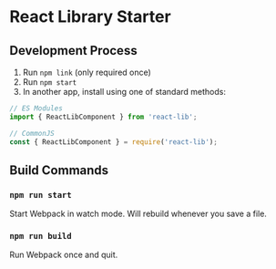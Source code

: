 # React Library Starter

## Development Process

1. Run `npm link` (only required once)
1. Run `npm start`
1. In another app, install using one of standard methods:

```js
// ES Modules
import { ReactLibComponent } from 'react-lib';

// CommonJS
const { ReactLibComponent } = require('react-lib');
```

## Build Commands

### `npm run start`

Start Webpack in watch mode. Will rebuild whenever you save a file.

### `npm run build`

Run Webpack once and quit.
